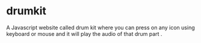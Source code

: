 # drumkit
A Javascript website called drum kit where you can press on any icon using keyboard or mouse and it will play the audio of that drum part .
